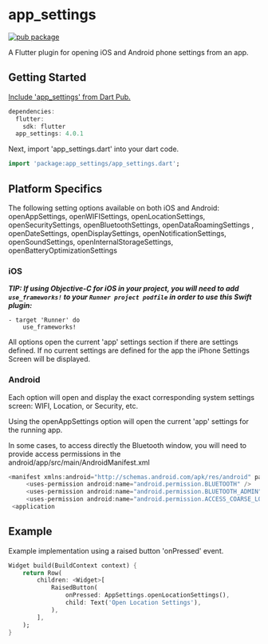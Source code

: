 # app_settings

[![pub package](https://img.shields.io/pub/v/app_settings.svg)](https://pub.dartlang.org/packages/app_settings)

A Flutter plugin for opening iOS and Android phone settings from an app.

## Getting Started
 
[Include 'app_settings' from Dart Pub.](https://pub.dartlang.org/packages/app_settings)

```dart
dependencies:
  flutter:
    sdk: flutter
  app_settings: 4.0.1
```

Next, import 'app_settings.dart' into your dart code.

```dart
import 'package:app_settings/app_settings.dart';
```

## Platform Specifics
The following setting options available on both iOS and Android: openAppSettings, openWIFISettings, openLocationSettings, openSecuritySettings, openBluetoothSettings, openDataRoamingSettings
, openDateSettings, openDisplaySettings, openNotificationSettings, openSoundSettings, openInternalStorageSettings, openBatteryOptimizationSettings
### iOS
  ***TIP: If using Objective-C for iOS in your project, you will need to add `use_frameworks!` to your `Runner project podfile` in order to use this Swift plugin:***
    
    - target 'Runner' do
        use_frameworks!

All options open the current 'app' settings section if there are settings defined.  If no current settings are defined for the app the iPhone Settings Screen will be displayed.

### Android
Each option will open and display the exact corresponding system settings screen: WIFI, Location, or Security, etc.

Using the openAppSettings option will open the current 'app' settings for the running app.

In some cases, to access directly the Bluetooth window, you will need to provide access permissions in the android/app/src/main/AndroidManifest.xml

```dart
<manifest xmlns:android="http://schemas.android.com/apk/res/android" package="com.yourname.yourapp">   
	 <uses-permission android:name="android.permission.BLUETOOTH" />  
	 <uses-permission android:name="android.permission.BLUETOOTH_ADMIN" />  
	 <uses-permission android:name="android.permission.ACCESS_COARSE_LOCATION"/>  
 <application
```



## Example
Example implementation using a raised button 'onPressed' event.  

```dart
Widget build(BuildContext context) {
    return Row(
        children: <Widget>[
            RaisedButton(
                onPressed: AppSettings.openLocationSettings(),
                child: Text('Open Location Settings'),
            ),
        ],
    );
}
```
